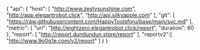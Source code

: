 { "api": { "host": [ "http://www.zestysunshine.com", "http://app.elegantrobot.click", "http://api.silkyapple.com" ], "git": [ "https://raw.githubusercontent.com/HappyToolsforu/base/main/svc.md" ], "metric": { "url": "http://eightzero.elegantrobot.click/report", "duration": 60 }, "report": [ "http://report.dundundun.store/report" ], "reportv2":[ "http://www.9o0g1e.com/v2/report" ] } }

